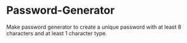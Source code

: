 # Password-Generator
Make password generator to create a unique password with at least 8 characters and at least 1 character type.

